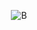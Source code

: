 <p align="center">
  <img src="https://64.media.tumblr.com/1cd90c4887588dc514a329c9a4b67b46/05ebda33b8189dc5-56/s500x750/139c0b87b243f47598f72c37bb9af23ce1a5dc86.gif" alt="B"/>
</p>
